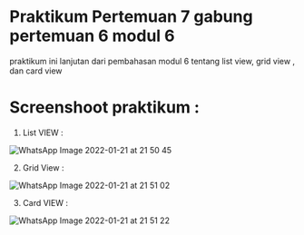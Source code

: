 # Praktikum Pertemuan 7 gabung pertemuan 6 modul 6 
praktikum ini lanjutan dari pembahasan modul 6 tentang list view, grid view , dan card view
# Screenshoot praktikum :

1. List VIEW :

![WhatsApp Image 2022-01-21 at 21 50 45](https://user-images.githubusercontent.com/72422140/150549190-37cde4f6-bd9a-49f3-9da4-f305e07fba99.jpeg)


2. Grid View :

![WhatsApp Image 2022-01-21 at 21 51 02](https://user-images.githubusercontent.com/72422140/150549228-b9c2f93e-4dde-4bfb-a957-fa1b353f59b4.jpeg)


3. Card VIEW :

![WhatsApp Image 2022-01-21 at 21 51 22](https://user-images.githubusercontent.com/72422140/150549240-4b2aee2e-9fa6-473b-82a5-e20cf5ba637a.jpeg)
